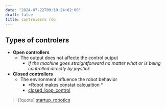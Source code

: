 ```yaml
---
date: "2024-07-22T09:10:24+02:00"
draft: false
title: controlesrs rob
---
```


## Types of controlers

-   **Open controllers**
    -   The output does not affecte the control output
        -   *If the machine goes straightforward no matter what or is
            being controlled directly by joystick*
-   **Closed controllers**
    -   The environment influence the robot behavior
        -   *Robot makes constat calcualtion *
        -   [closed_loop_control](https://www.youtube.com/watch?v:%208m0VP5_feOY)

> \[!quote\] [startup_robotics](/startup_robotics)
